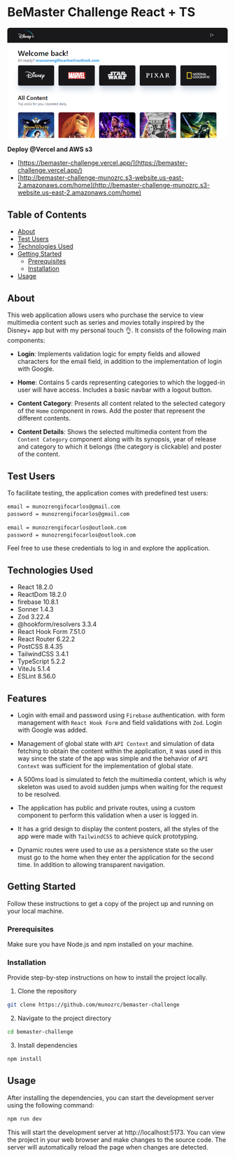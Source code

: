 # BeMaster Challenge React + TS

![alt text](https://github.com/munozrc/bemaster-challenge/blob/main/docs/screenshot.png?raw=true)

**Deploy @Vercel and AWS s3**

- [https://bemaster-challenge.vercel.app/](https://bemaster-challenge.vercel.app/)
- [http://bemaster-challenge-munozrc.s3-website.us-east-2.amazonaws.com/home](http://bemaster-challenge-munozrc.s3-website.us-east-2.amazonaws.com/home)

## Table of Contents

- [About](#about)
- [Test Users](#test-users)
- [Technologies Used](#technologies-used)
- [Getting Started](#getting-started)
  - [Prerequisites](#prerequisites)
  - [Installation](#installation)
- [Usage](#usage)

## About

This web application allows users who purchase the service to view multimedia content such as series and movies totally inspired by the Disney+ app but with my personal touch 👌. It consists of the following main components:

- **Login**: Implements validation logic for empty fields and allowed characters for the email field, in addition to the implementation of login with Google.

- **Home**: Contains 5 cards representing categories to which the logged-in user will have access. Includes a basic navbar with a logout button.

- **Content Category**: Presents all content related to the selected category of the `Home` component in rows. Add the poster that represent the different contents.

- **Content Details**: Shows the selected multimedia content from the `Content Category` component along with its synopsis, year of release and category to which it belongs (the category is clickable) and poster of the content.

## Test Users

To facilitate testing, the application comes with predefined test users:

```bash
email = munozrengifocarlos@gmail.com
password = munozrengifocarlos@gmail.com
```

```bash
email = munozrengifocarlos@outlook.com
password = munozrengifocarlos@outlook.com
```

Feel free to use these credentials to log in and explore the application.

## Technologies Used

- React 18.2.0
- ReactDom 18.2.0
- firebase 10.8.1
- Sonner 1.4.3
- Zod 3.22.4
- @hookform/resolvers 3.3.4
- React Hook Form 7.51.0
- React Router 6.22.2
- PostCSS 8.4.35
- TailwindCSS 3.4.1
- TypeScript 5.2.2
- ViteJs 5.1.4
- ESLint 8.56.0

## Features

- Login with email and password using `Firebase` authentication. with form management with `React Hook Form` and field validations with `Zod`. Login with Google was added.

- Management of global state with `API Context` and simulation of data fetching to obtain the content within the application, it was used in this way since the state of the app was simple and the behavior of `API Context` was sufficient for the implementation of global state.

- A 500ms load is simulated to fetch the multimedia content, which is why skeleton was used to avoid sudden jumps when waiting for the request to be resolved.

- The application has public and private routes, using a custom component to perform this validation when a user is logged in.

- It has a grid design to display the content posters, all the styles of the app were made with `TailwindCSS` to achieve quick prototyping.

- Dynamic routes were used to use as a persistence state so the user must go to the home when they enter the application for the second time. In addition to allowing transparent navigation.

## Getting Started

Follow these instructions to get a copy of the project up and running on your local machine.

### Prerequisites

Make sure you have Node.js and npm installed on your machine.

### Installation

Provide step-by-step instructions on how to install the project locally.

1. Clone the repository
```bash
git clone https://github.com/munozrc/bemaster-challenge
```

2. Navigate to the project directory
```bash
cd bemaster-challenge
```

3. Install dependencies
```bash
npm install
```

## Usage

After installing the dependencies, you can start the development server using the following command:

```bash
npm run dev
```

This will start the development server at http://localhost:5173. You can view the project in your web browser and make changes to the source code. The server will automatically reload the page when changes are detected.

